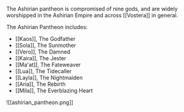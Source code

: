 The Ashirian pantheon is compromised of nine gods, and are widely worshipped in the Ashirian Empire and across [[Vostera]] in general. 

The Ashirian Pantheon includes: 
 - [[Kaos]], The Godfather
 - [[Sola]], The Sunmother
 - [[Vero]], The Damned
 - [[Kaira]], The Jester
 - [[Ma'at]], The Fateweaver
 - [[Lua]], The Tidecaller
 - [[Layla]], The Nightmaiden
 - [[Aria]], The Rebirth
 - [[Mila]], The Everblazing Heart

![[ashirian_pantheon.png]]